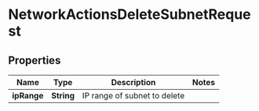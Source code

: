 

# NetworkActionsDeleteSubnetRequest


## Properties

| Name | Type | Description | Notes |
|------------ | ------------- | ------------- | -------------|
|**ipRange** | **String** | IP range of subnet to delete |  |



